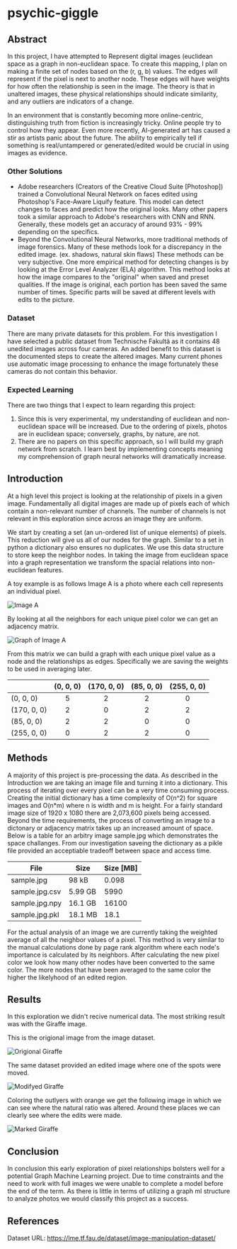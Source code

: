 # psychic-giggle

## Abstract

In this project, I have attempted to Represent digital images (euclidean space as a graph in non-euclidean space. To create this mapping, I plan on making a finite set of nodes based on the (r, g, b) values. The edges will represent if the pixel is next to another node. These edges will have weights for how often the relationship is seen in the image. The theory is that in unaltered images, these physical relationships should indicate similarity, and any outliers are indicators of a change.

In an environment that is constantly becoming more online-centric, distinguishing truth from fiction is increasingly tricky. Online people try to control how they appear. Even more recently, AI-generated art has caused a stir as artists panic about the future. The ability to empirically tell if something is real/untampered or generated/edited would be crucial in using images as evidence.


### Other Solutions

- Adobe researchers (Creators of the Creative Cloud Suite [Photoshop]) trained a Convolutional Neural Network on faces edited using Photoshop's Face-Aware Liquify feature. This model can detect changes to faces and predict how the original looks. Many other papers took a similar approach to Adobe's researchers with CNN and RNN. Generally, these models get an accuracy of around 93% - 99% depending on the specifics.
- Beyond the Convolutional Neural Networks, more traditional methods of image forensics. Many of these methods look for a discrepancy in the edited image. (ex. shadows, natural skin flaws) These methods can be very subjective. One more empirical method for detecting changes is by looking at the Error Level Analyzer (ELA) algorithm. This method looks at how the image compares to the "original" when saved and preset qualities. If the image is original, each portion has been saved the same number of times. Specific parts will be saved at different levels with edits to the picture.


### Dataset

There are many private datasets for this problem. For this investigation I have selected a public dataset from Technische Fakultä as it contains 48 unedited images across four cameras. An added benefit to this dataset is the documented steps to create the altered images. Many current phones use automatic image processing to enhance the image fortunately these cameras do not contain this behavior.



### Expected Learning

There are two things that I expect to learn regarding this project:
1. Since this is very experimental, my understanding of euclidean and non-euclidean space will be increased. Due to the ordering of pixels, photos are in euclidean space; conversely, graphs, by nature, are not.
2. There are no papers on this specific approach, so I will build my graph network from scratch. I learn best by implementing concepts meaning my comprehension of graph neural networks will dramatically increase.


## Introduction

At a high level this project is looking at the relationship of pixels in a given image. Fundamentally all digital images are made up of pixels each of which contain a non-relevant number of channels. The number of channels is not relevant in this exploration since across an image they are uniform.

We start by creating a set (an un-ordered list of unique elements) of pixels. This reduction will give us all of our nodes for the graph. Similar to a set in python a dictionary also ensures no duplicates. We use this data structure to store keep the neighbor nodes. In taking the image from euclidean space into a graph representation we transform the spacial relations into non-euclidean features.

A toy example is as follows Image A is a photo where each cell represents an individual pixel. 


![Image A](./image-a.png)

By looking at all the neighbors for each unique pixel color we can get an adjacency matrix.

![Graph of Image A](./image-a-graph.svg)

From this matrix we can build a graph with each unique pixel value as a node and the relationships as edges. Specifically we are saving the weights to be used in averaging later.

|             | (0, 0, 0) | (170, 0, 0) | (85, 0, 0) | (255, 0, 0) |
|-------------|:---------:|:-----------:|:----------:|:-----------:|
| (0, 0, 0)   | 5         | 2           | 2          | 0           |
| (170, 0, 0) | 2         | 0           | 2          | 2           |
| (85, 0, 0)  | 2         | 2           | 0          | 0           |
| (255, 0, 0) | 0         | 2           | 2          | 0           |


## Methods

A majority of this project is pre-processing the data. As described in the Introduction we are taking an image file and turning it into a dictionary. This process of iterating over every pixel can be a very time consuming process. Creating the initial dictionary has a time complexity of O(n^2) for square images and O(n*m) where n is width and m is height. For a fairly standard image size of 1920 x 1080 there are 2,073,600 pixels being accessed. Beyond the time requirements, the process of converting an image to a dictonary or adjacency matrix takes up an increased amount of space. Below is a table for an arbitry image sample.jpg which demonstrates the space challanges. From our investigation saveing the dictionary as a pikle file provided an acceptiable tradeoff between space and access time. 

| File           | Size    | Size \[MB\] |
|----------------|---------|-------------|
| sample.jpg     | 98   kB | 0.098       |
| sample.jpg.csv | 5.99 GB |  5990       |
| sample.jpg.npy | 16.1 GB | 16100       |
| sample.jpg.pkl | 18.1 MB | 18.1        |

For the actual analysis of an image we are currently taking the weighted average of all the neighbor values of a pixel. This method is very similar to the manual calculations done by page rank algorithm where each node's importance is calculated by its neighbors. After calculating the new pixel color we look how many other nodes have been converted to the same color. The more nodes that have been averaged to the same color the higher the likelyhood of an edited region. 

## Results

In this exploration we didn't recive numerical data. The most striking result was with the Giraffe image. 


This is the origional image from the image dataset.

![Origional Giraffe](./benchmark_data/C4_flickr/giraffe.png)


The same dataset provided an edited image where one of the spots were moved.

![Modifyed Giraffe](./benchmark_data/C4_flickr/giraffe_copy.png)


Coloring the outlyers with orange we get the following image in which we can see where the natural ratio was altered. Around these places we can clearly see where the edits were made.

![Marked Giraffe](./benchmark_data/C4_flickr/giraffe_copy.png.png)


## Conclusion

In conclusion this early exploration of pixel relationships bolsters well for a potential Graph Machine Learning project. Due to time constraints and the need to work with full images we were unable to complete a model before the end of the term. As there is little in terms of utilizing a graph ml structure to analyze photos we would classify this project as a success.


## References

Dataset URL: https://lme.tf.fau.de/dataset/image-manipulation-dataset/
